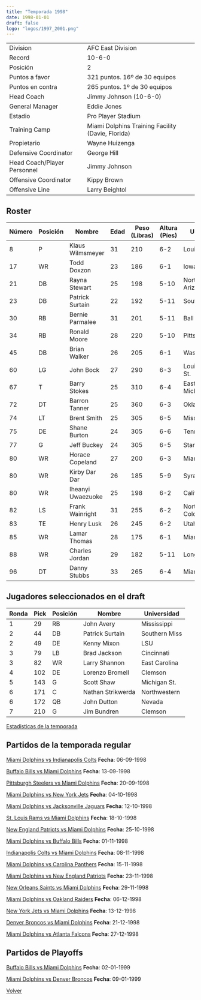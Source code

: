 ```yaml
---
title: "Temporada 1998"
date: 1998-01-01
draft: false
logo: "logos/1997_2001.png"
---
```


|                      |                      |
|-------------------------|---------------------------|
| Division               | AFC East Division            |
| Record                 | 10-6-0              |
| Posición               | 2            |
| Puntos a favor         | 321 puntos. 16º de 30 equipos           |
| Puntos en contra       | 265 puntos. 1º de 30 equipos       |
| Head Coach             | Jimmy Johnson (10-6-0)               |
| General Manager        | Eddie Jones      |
| Estadio                | Pro Player Stadium             |
| Training Camp          | Miami Dolphins Training Facility (Davie, Florida)        |
| Propietario | Wayne Huizenga |
| Defensive Coordinator | George Hill |
| Head Coach/Player Personnel | Jimmy Johnson |
| Offensive Coordinator | Kippy Brown |
| Offensive Line | Larry Beightol |


## Roster

| Número | Posición | Nombre           | Edad | Peso (Libras) | Altura (Píes) | Universidad          |
|--------|----------|------------------|------|---------------|---------------|----------------------|
| 8 | P | Klaus Wilmsmeyer | 31 | 210 | 6-2 | Louisville |
| 17 | WR | Todd Doxzon | 23 | 186 | 6-1 | Iowa St. |
| 21 | DB | Rayna Stewart | 25 | 198 | 5-10 | Northern Arizona |
| 23 | DB | Patrick Surtain | 22 | 192 | 5-11 | Southern Miss |
| 30 | RB | Bernie Parmalee | 31 | 201 | 5-11 | Ball St. |
| 34 | RB | Ronald Moore | 28 | 220 | 5-10 | Pittsburg St. |
| 45 | DB | Brian Walker | 26 | 205 | 6-1 | Washington St. |
| 60 | LG | John Bock | 27 | 290 | 6-3 | Louisville,Indiana St. |
| 67 | T | Barry Stokes | 25 | 310 | 6-4 | Eastern Michigan |
| 72 | DT | Barron Tanner | 25 | 360 | 6-3 | Oklahoma |
| 74 | LT | Brent Smith | 25 | 305 | 6-5 | Mississippi St. |
| 75 | DE | Shane Burton | 24 | 305 | 6-6 | Tennessee |
| 77 | G | Jeff Buckey | 24 | 305 | 6-5 | Stanford |
| 80 | WR | Horace Copeland | 27 | 200 | 6-3 | Miami (FL) |
| 80 | WR | Kirby Dar Dar | 26 | 185 | 5-9 | Syracuse |
| 80 | WR | Iheanyi Uwaezuoke | 25 | 198 | 6-2 | California |
| 82 | LS | Frank Wainright | 31 | 255 | 6-2 | Northern Colorado |
| 83 | TE | Henry Lusk | 26 | 245 | 6-2 | Utah |
| 85 | WR | Lamar Thomas | 28 | 175 | 6-1 | Miami (FL) |
| 88 | WR | Charles Jordan | 29 | 182 | 5-11 | Long Beach CC |
| 96 | DT | Danny Stubbs | 33 | 265 | 6-4 | Miami (FL) |


## Jugadores seleccionados en el draft

| Ronda | Pick | Posición | Nombre           | Universidad          |
|-------|------|----------|------------------|----------------------|
| 1 | 29 | RB | John Avery | Mississippi |
| 2 | 44 | DB | Patrick Surtain | Southern Miss |
| 2 | 49 | DE | Kenny Mixon | LSU |
| 3 | 79 | LB | Brad Jackson | Cincinnati |
| 3 | 82 | WR | Larry Shannon | East Carolina |
| 4 | 102 | DE | Lorenzo Bromell | Clemson |
| 5 | 143 | G | Scott Shaw | Michigan St. |
| 6 | 171 | C | Nathan Strikwerda | Northwestern |
| 6 | 172 | QB | John Dutton | Nevada |
| 7 | 210 | G | Jim Bundren | Clemson |



[Estadisticas de la temporada](/historia/stats/1998)

## Partidos de la temporada regular

[Miami Dolphins vs Indianapolis Colts](/historia/partidos/mia-ind-19980906) **Fecha**: 06-09-1998

[Buffalo Bills vs Miami Dolphins](/historia/partidos/buf-mia-19980913) **Fecha**: 13-09-1998

[Pittsburgh Steelers vs Miami Dolphins](/historia/partidos/pit-mia-19980920) **Fecha**: 20-09-1998

[Miami Dolphins vs New York Jets](/historia/partidos/mia-nyj-19981004) **Fecha**: 04-10-1998

[Miami Dolphins vs Jacksonville Jaguars](/historia/partidos/mia-jax-19981012) **Fecha**: 12-10-1998

[St. Louis Rams vs Miami Dolphins](/historia/partidos/stl-mia-19981018) **Fecha**: 18-10-1998

[New England Patriots vs Miami Dolphins](/historia/partidos/ne-mia-19981025) **Fecha**: 25-10-1998

[Miami Dolphins vs Buffalo Bills](/historia/partidos/mia-buf-19981101) **Fecha**: 01-11-1998

[Indianapolis Colts vs Miami Dolphins](/historia/partidos/ind-mia-19981108) **Fecha**: 08-11-1998

[Miami Dolphins vs Carolina Panthers](/historia/partidos/mia-car-19981115) **Fecha**: 15-11-1998

[Miami Dolphins vs New England Patriots](/historia/partidos/mia-ne-19981123) **Fecha**: 23-11-1998

[New Orleans Saints vs Miami Dolphins](/historia/partidos/no-mia-19981129) **Fecha**: 29-11-1998

[Miami Dolphins vs Oakland Raiders](/historia/partidos/mia-oak-19981206) **Fecha**: 06-12-1998

[New York Jets vs Miami Dolphins](/historia/partidos/nyj-mia-19981213) **Fecha**: 13-12-1998

[Denver Broncos vs Miami Dolphins](/historia/partidos/den-mia-19981221) **Fecha**: 21-12-1998

[Miami Dolphins vs Atlanta Falcons](/historia/partidos/mia-atl-19981227) **Fecha**: 27-12-1998




## Partidos de Playoffs

[Buffalo Bills vs Miami Dolphins](/historia/partidos/buf-mia-19990102) **Fecha**: 02-01-1999

[Miami Dolphins vs Denver Broncos](/historia/partidos/mia-den-19990109) **Fecha**: 09-01-1999




[Volver](/historia)